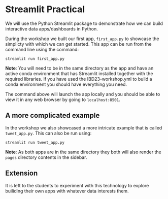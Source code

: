 # Streamlit Practical

We will use the Python Streamlit package to demonstrate how we can build interactive data apps/dashboards in Python.

During the workshop we built our first app, `first_app.py` to showcase the simplicty with which we can get started. This app can be run from the command line using the command:

```
streamlit run first_app.py
```
**Note**: You will need to be in the same directory as the app and have an active conda environment that has Streamlit installed together with the required libraries. If you have used the IBD23-workshop.yml to build a conda environment you should have everything you need.

The command above will launch the app locally and you should be able to view it in any web browser by going to `localhost:8501`.

## A more complicated example

In the workshop we also showcased a more intricate example that is called `tweet_app.py`. This can also be run using:
```
streamlit run tweet_app.py
```

**Note**: As both apps are in the same directory they both will also render the `pages` directory contents in the sidebar.

## Extension
It is left to the students to experiment with this technology to explore builiding their own apps with whatever data interests them.